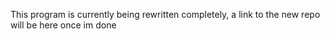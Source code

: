 This program is currently being rewritten completely, a link to the new repo will be here once im done
